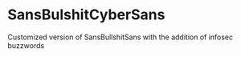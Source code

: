 # SansBulshitCyberSans
Customized version of SansBullshitSans with the addition of infosec buzzwords
